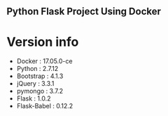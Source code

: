 ## Python Flask Project Using Docker 

# Version info
- Docker : 17.05.0-ce
- Python : 2.7.12
- Bootstrap : 4.1.3
- jQuery : 3.3.1
- pymongo : 3.7.2
- Flask : 1.0.2
- Flask-Babel : 0.12.2
